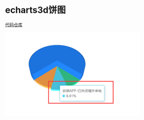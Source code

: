 # echarts3d饼图

[代码仓库](http://192.168.1.13/hsja/development/project/public-security/xiuzhou/fzp/web/-/blob/master/src/views/data-statistics/layout/left-bottom-components/personnel-publicity.vue)

<img src='./img/3dpie.png'/>